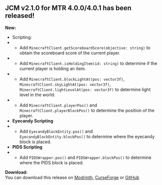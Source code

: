 ## JCM v2.1.0 for MTR 4.0.0/4.0.1 has been released!

**New:**
- Scripting:
- - Add `MinecraftClient.getScoreboardScore(objective: string)` to obtain the scoreboard score of the current player.
- - Add `MinecraftClient.isHoldingItem(id: string)` to determine if the current player is holding an item.
- - Add `MinecraftClient.blockLightAt(pos: vector3f)`, `MinecraftClient.skyLightAt(pos: vector3f)`, `MinecraftClient.lightLevelAt(pos: vector3f)` to determine light level in the world.
- - Add `MinecraftClient.playerPos()` and `MinecraftClient.playerBlockPos()` to determine the position of the player.
- **Eyecandy Scripting**
- - Add `EyecandyBlockEntity.pos()` and `EyecandyBlockEntity.blockPos()` to determine where the eyecandy block is placed.
- **PIDS Scripting**
- - Add `PIDSWrapper.pos()` and `PIDSWrapper.blockPos()` to determine where the PIDS block is placed.

**Download:**  
You can download this release on [Modrinth](https://modrinth.com/mod/jcm), [CurseForge](https://curseforge.com/minecraft/mc-mods/jcm) or [GitHub](https://github.com/DistrictOfJoban/Joban-Client-Mod/releases)

